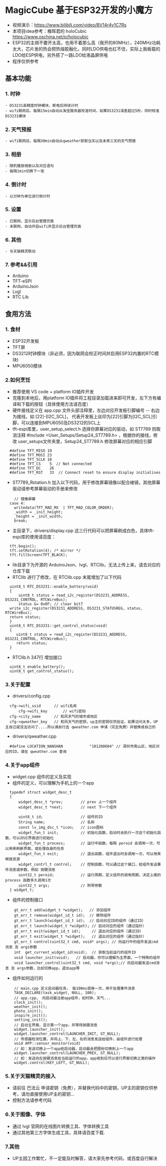 # MagicCube 基于ESP32开发的小魔方
  - 视频演示：https://www.bilibili.com/video/BV14r4y1C7Rs
  - 本项目idea参考：稚晖君的 holoCubic https://www.oschina.net/p/holocubic
  - ESP32的主频不要开太高，也用不着那么高（我开的80MHz），240MHz功耗太大，芯片发的热会把热熔胶融化，同时LDO供电也扛不住，实际上我板载的LDO给ESP供电，另外搭了一路LDO给液晶屏供电
  - 程序仅供参考

## 基本功能
### 1. 时钟
    - DS3231高精度时钟模块，断电后持续计时
    - wifi联网后，每隔15min自动从淘宝服务器校准时间，如果DS3231误差超过5秒，同时校准DS3231模块
### 2. 天气预报
    - wifi联网后，每隔30min自动从qweather获取当天以及未来三天的天气预报
### 3. 相册
    - 随机播放相册以及对应语句
    - 每隔1min切换下一张
### 4. 倒计时
	- 以分钟为单位进行倒计时
### 5. 设置
	- 已联网，显示后台管理页面
	- 未联网，自动开启wifi并显示后台管理页面
### 6. 其他
	- 与天猫精灵联动
  
### 7. 参考&&引用
  - Arduino
  - TFT-eSPI
  - ArduinoJson
  - Lvgl
  - RTC Lib

## 食用方法
### 1. 食材
  - ESP32开发板
  - TFT屏
  - DS3212时钟模块（非必须，因为联网会校正时间并启用ESP32内置的RTC模块)
  - MPU6050模块
### 2.如何烹饪
  - 推荐使用 VS code + platform IO插件开发
  - 克隆到本地后，用platform IO插件将工程目录加载进来即可开发，左下方有编译和下载的按钮（具体使用方法请百度）
  - 硬件接线定义在 app.cpp 文件头部注释里，左边对应开发板引脚编号 -- 右边为接线，如 [22]-[I2C_SCL]， 代表开发板上丝印为[22]引脚为[I2C_SCL]引脚，可以连接到MPU6050及DS3212的SCL上
  - tft-espi库里，user_setup_select.h 选择你屏幕对应的驱动，如 ST7789 则取消注释 #include <User_Setups/Setup24_ST7789.h> ，根据你的接线，修改 user_setups文件夹里，Setup24_ST7789.h 修改屏幕对应的相应引脚
  ~~~
	#define TFT_MISO 19
	#define TFT_MOSI 23
	#define TFT_SCLK 18
	#define TFT_CS    5  // Not connected
	#define TFT_DC    26
	#define TFT_RST   33  // Connect reset to ensure display initialises  
  ~~~
   - ST7789_Rotation.h 加入以下代码，用于修改屏幕镜像以配合棱镜，其他屏幕驱动请参考屏幕驱动的手册来修改
  ~~~
      // 镜像屏幕
    case 4:
      writedata(TFT_MAD_MX  | TFT_MAD_COLOR_ORDER);
      _width = _init_height;
      _height = _init_width;
      break;
  ~~~
   - 主目录下，drivers/display.cpp 这三行代码可以把屏幕刷成白色，具体tft-espi库的使用请百度：
  ~~~
	tft.begin();
	tft.setRotation(4); /* mirror */
	tft.fillScreen(TFT_BLACK);
  ~~~
   - lib目录下为开源的 ArduinoJson、lvgl、RTClib，无法上传上来，请去对应的仓库下载
   - RTClib 进行了修改，在 RTClib.cpp 末尾增加了以下代码
  ~~~
    uint8_t RTC_DS3231::enable_battery(void)
    {
        uint8_t status = read_i2c_register(DS3231_ADDRESS, DS3231_CONTROL, RTCWireBus);
        status &= 0x0F; // clear bit7
	write_i2c_register(DS3231_ADDRESS, DS3231_STATUSREG, status, RTCWireBus);
	return status;
    }
    uint8_t RTC_DS3231::get_control_status(void)
    {
       uint8_t status = read_i2c_register(DS3231_ADDRESS, DS3231_CONTROL, RTCWireBus);
       return status;
    }
  ~~~
  - RTClib.h 347行 增加接口
  ~~~
    uint8_t enable_battery();
    uint8_t get_control_status();
  ~~~
### 3.关于配置
  - drivers/config.cpp
  ~~~
  	cfg->wifi_ssid  	// wifi名称
    	cfg->wifi_key   	// wifi密码
  	cfg->city_name 		// 和风天气的城市或地区
  	cfg->qweather_key 	// 和风天气的密钥，up主的密钥仅供验证，如果访问太多，UP主自己就没法访问了....所以请自行去 qweather.com 申请（完全免费）并替换成自己的
  ~~~
  - drivers/qweather.cpp
  ~~~
  	#define LOCATION_NANSHAN            "101280604" // 深圳市南山区，地区对应的ID，请在 qweather.com 查询
  ~~~
### 4.关于app组件
  - widget.cpp 组件的定义及实现
  - 组件的定义，可以理解为手机上的一个app
  ~~~
    typedef struct widget_desc_t
    {
        widget_desc_t *prev;        // prev 上一个组件
        widget_desc_t *next;        // next 下一个组件

        uint8_t id;                 // 组件的ID
        String name;                // 名称
        const lv_img_dsc_t *icon;   // icon图标
        widget_fun_t init;          // 初始化函数，启动时会执行一次这个初始化函数，可以对UI界面进行初始化
        widget_fun_t process;       // 运行中函数，每隔 peroid 会调用一次，可以用来刷新界面，或处理自身的任务
        widget_fun_t exit;          // 退出函数，组件退出时会调用一次，可以用来释放资源
        widget_contrl_t control;    // 控制函数，可以通过这个接口，给组件发送事件消息或参数，例如 按键消息
        uint32_t peroid;            // 运行周期，定义组件的调用周期，决定上面的 process 函数多久调用1次
        uint32_t args;              // 附带参数
    } widget_t;
  ~~~ 
  - 组件的控制接口
  ~~~
      gt_err_t add(widget_t *widget);	// 添加组件
      gt_err_t remove(widget_id_t id);  // 移除组件
      gt_err_t launch(widget_id_t id);  // 启动对应ID的组件（通过ID）
      gt_err_t launch(widget_t *widget); // 启动对应的组件（通过指针）
      gt_err_t exit(widget_id_t id);     // 退出对应的组件（通过ID）
      gt_err_t exit(widget_t *widget);   // 退出对应的组件（通过指针）
      gt_err_t control(uint32_t cmd, void* args); // 向运行中的组件发送cmd消息 及 args参数
      int  get_current_widget_id(void);  // 获取当前运行的组件ID
      void launcher_init(void);   // 启动器，你可以理解为主界面，一个特殊的组件
      void launcher_control(uint32_t cmd, void *args);// 向启动器发送cmd消息 及 args参数，比如切换app，退出app等
  ~~~
  - 组件如何运行的
  ~~~
      // main.cpp 定义启动器任务， 每100ms调用一次，用于处理事件消息
      TASK_DECLARE(task_widget, NULL, 100);               
      // app.cpp， 向启动器注册app组件，如时钟，天气...
      clock_init();
      weather_init();
      photo_init();
      inspire_init();
      setting_init();
      // 启动主界面，显示第一个app，并等待按键消息
      widget.launcher_init();
      widget.launcher_control(LAUNCHER_INIT, GT_NULL);
      // 传感器检测位置，并将上、下、左、右的消息发送给组件，由组件进行处理
      void APP::sensor_monitor(void)
      // 如：发送切换上一个app给启动器，启动器会把图标切换到上一个app
      widget.launcher_control(LAUNCHER_PREV, GT_NULL);
      // 如：发送向左按键消息给当前运行的app，app收到后可以进行界面切换之类的操作
      widget.control(KEY_LEFT, GT_NULL);
  ~~~
### 5.关于天猫精灵的接入
  - 请前往 巴法云 申请密钥（免费），并替换代码中的密钥，UP主的密钥仅供参考，请勿直接使用UP主的密钥...
  - 控制方法请参考代码
  
### 6.关于图像、字体
  - 通过 lvgl 官网的在线图片转换工具、字体转换工具
  - 通过其他第三方字体生成工具，具体请百度下载.
  
### 7.其他
  - UP主因工作繁忙，不一定能及时解答，请大家先参考代码，或百度自行解决
